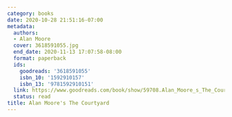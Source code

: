 ```yaml
---
category: books
date: 2020-10-28 21:51:16-07:00
metadata:
  authors:
  - Alan Moore
  cover: 3618591055.jpg
  end_date: 2020-11-13 17:07:58-08:00
  format: paperback
  ids:
    goodreads: '3618591055'
    isbn_10: '1592910157'
    isbn_13: '9781592910151'
  link: https://www.goodreads.com/book/show/59708.Alan_Moore_s_The_Courtyard
  status: read
title: Alan Moore's The Courtyard
---
```

